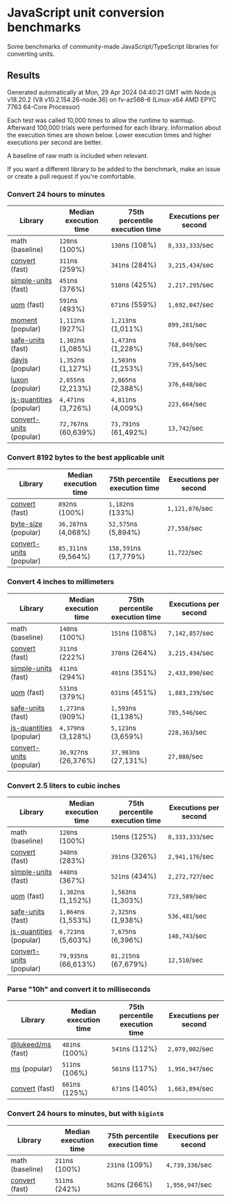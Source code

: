# JavaScript unit conversion benchmarks

Some benchmarks of community-made JavaScript/TypeScript libraries for converting units.

## Results

<!-- beginblock(results) -->

Generated automatically at Mon, 29 Apr 2024 04:40:21 GMT with Node.js v18.20.2 (V8 v10.2.154.26-node.36) on fv-az568-6 (Linux-x64 AMD EPYC 7763 64-Core Processor)

Each test was called 10,000 times to allow the runtime to warmup.
Afterward 100,000 trials were performed for each library.
Information about the execution times are shown below.
Lower execution times and higher executions per second are better.

A baseline of raw math is included when relevant.

If you want a different library to be added to the benchmark, make an issue or create a pull request if you're comfortable.

### Convert 24 hours to minutes

| Library                                                            | Median execution time | 75th percentile execution time | Executions per second |
| ------------------------------------------------------------------ | --------------------- | ------------------------------ | --------------------- |
| math (baseline)                                                    | `120`ns (100%)        | `130`ns (108%)                 | `8,333,333`/sec       |
| [convert](https://npmjs.com/package/convert) (fast)                | `311`ns (259%)        | `341`ns (284%)                 | `3,215,434`/sec       |
| [simple-units](https://npmjs.com/package/simple-units) (fast)      | `451`ns (376%)        | `510`ns (425%)                 | `2,217,295`/sec       |
| [uom](https://npmjs.com/package/uom) (fast)                        | `591`ns (493%)        | `671`ns (559%)                 | `1,692,047`/sec       |
| [moment](https://npmjs.com/package/moment) (popular)               | `1,112`ns (927%)      | `1,213`ns (1,011%)             | `899,281`/sec         |
| [safe-units](https://npmjs.com/package/safe-units) (fast)          | `1,302`ns (1,085%)    | `1,473`ns (1,228%)             | `768,049`/sec         |
| [dayjs](https://npmjs.com/package/dayjs) (popular)                 | `1,352`ns (1,127%)    | `1,503`ns (1,253%)             | `739,645`/sec         |
| [luxon](https://npmjs.com/package/luxon) (popular)                 | `2,655`ns (2,213%)    | `2,865`ns (2,388%)             | `376,648`/sec         |
| [js-quantities](https://npmjs.com/package/js-quantities) (popular) | `4,471`ns (3,726%)    | `4,811`ns (4,009%)             | `223,664`/sec         |
| [convert-units](https://npmjs.com/package/convert-units) (popular) | `72,767`ns (60,639%)  | `73,791`ns (61,492%)           | `13,742`/sec          |

### Convert 8192 bytes to the best applicable unit

| Library                                                            | Median execution time | 75th percentile execution time | Executions per second |
| ------------------------------------------------------------------ | --------------------- | ------------------------------ | --------------------- |
| [convert](https://npmjs.com/package/convert) (fast)                | `892`ns (100%)        | `1,182`ns (133%)               | `1,121,076`/sec       |
| [byte-size](https://npmjs.com/package/byte-size) (popular)         | `36,287`ns (4,068%)   | `52,575`ns (5,894%)            | `27,558`/sec          |
| [convert-units](https://npmjs.com/package/convert-units) (popular) | `85,311`ns (9,564%)   | `158,591`ns (17,779%)          | `11,722`/sec          |

### Convert 4 inches to millimeters

| Library                                                            | Median execution time | 75th percentile execution time | Executions per second |
| ------------------------------------------------------------------ | --------------------- | ------------------------------ | --------------------- |
| math (baseline)                                                    | `140`ns (100%)        | `151`ns (108%)                 | `7,142,857`/sec       |
| [convert](https://npmjs.com/package/convert) (fast)                | `311`ns (222%)        | `370`ns (264%)                 | `3,215,434`/sec       |
| [simple-units](https://npmjs.com/package/simple-units) (fast)      | `411`ns (294%)        | `491`ns (351%)                 | `2,433,090`/sec       |
| [uom](https://npmjs.com/package/uom) (fast)                        | `531`ns (379%)        | `631`ns (451%)                 | `1,883,239`/sec       |
| [safe-units](https://npmjs.com/package/safe-units) (fast)          | `1,273`ns (909%)      | `1,593`ns (1,138%)             | `785,546`/sec         |
| [js-quantities](https://npmjs.com/package/js-quantities) (popular) | `4,379`ns (3,128%)    | `5,123`ns (3,659%)             | `228,363`/sec         |
| [convert-units](https://npmjs.com/package/convert-units) (popular) | `36,927`ns (26,376%)  | `37,983`ns (27,131%)           | `27,080`/sec          |

### Convert 2.5 liters to cubic inches

| Library                                                            | Median execution time | 75th percentile execution time | Executions per second |
| ------------------------------------------------------------------ | --------------------- | ------------------------------ | --------------------- |
| math (baseline)                                                    | `120`ns (100%)        | `150`ns (125%)                 | `8,333,333`/sec       |
| [convert](https://npmjs.com/package/convert) (fast)                | `340`ns (283%)        | `391`ns (326%)                 | `2,941,176`/sec       |
| [simple-units](https://npmjs.com/package/simple-units) (fast)      | `440`ns (367%)        | `521`ns (434%)                 | `2,272,727`/sec       |
| [uom](https://npmjs.com/package/uom) (fast)                        | `1,382`ns (1,152%)    | `1,563`ns (1,303%)             | `723,589`/sec         |
| [safe-units](https://npmjs.com/package/safe-units) (fast)          | `1,864`ns (1,553%)    | `2,325`ns (1,938%)             | `536,481`/sec         |
| [js-quantities](https://npmjs.com/package/js-quantities) (popular) | `6,723`ns (5,603%)    | `7,675`ns (6,396%)             | `148,743`/sec         |
| [convert-units](https://npmjs.com/package/convert-units) (popular) | `79,935`ns (66,613%)  | `81,215`ns (67,679%)           | `12,510`/sec          |

### Parse "10h" and convert it to milliseconds

| Library                                                   | Median execution time | 75th percentile execution time | Executions per second |
| --------------------------------------------------------- | --------------------- | ------------------------------ | --------------------- |
| [@lukeed/ms](https://npmjs.com/package/@lukeed/ms) (fast) | `481`ns (100%)        | `541`ns (112%)                 | `2,079,002`/sec       |
| [ms](https://npmjs.com/package/ms) (popular)              | `511`ns (106%)        | `561`ns (117%)                 | `1,956,947`/sec       |
| [convert](https://npmjs.com/package/convert) (fast)       | `601`ns (125%)        | `671`ns (140%)                 | `1,663,894`/sec       |

### Convert 24 hours to minutes, but with `bigint`s

| Library                                             | Median execution time | 75th percentile execution time | Executions per second |
| --------------------------------------------------- | --------------------- | ------------------------------ | --------------------- |
| math (baseline)                                     | `211`ns (100%)        | `231`ns (109%)                 | `4,739,336`/sec       |
| [convert](https://npmjs.com/package/convert) (fast) | `511`ns (242%)        | `562`ns (266%)                 | `1,956,947`/sec       |

<!-- endblock(results) -->
